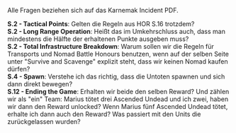 Alle Fragen beziehen sich auf das Karnemak Incident PDF.

**S.2 - Tactical Points**: Gelten die Regeln aus HOR S.16 trotzdem?  
**S.2 - Long Range Operation**: Heißt das im Umkehrschluss auch, dass man mindestens die Hälfte der erhaltenen Punkte ausgeben muss?  
**S.2 - Total Infrastructure Breakdown**: Warum sollen wir die Regeln für Transports und Nomad Battle Honours benutzen, wenn auf der selben Seite unter "Survive and Scavenge" explizit steht, dass wir keinen Nomad kaufen dürfen?  
**S.4 - Spawn**: Verstehe ich das richtig, dass die Untoten spawnen und sich dann direkt bewegen?  
**S.12 - Ending the Game**: Erhalten wir beide den selben Reward? Und zählen wir als "ein" Team: Marius tötet drei Ascended Undead und ich zwei, haben wir dann den Reward unlocked? Wenn Marius fünf Ascended Undead tötet, erhalte ich dann auch den Reward? Was passiert mit den Units die zurückgelassen wurden?  
